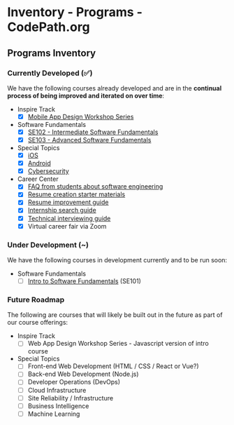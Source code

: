 # Inventory - Programs - CodePath.org

## Programs Inventory

### Currently Developed (:white_check_mark:)

We have the following courses already developed and are in the **continual process of being improved and iterated on over time**: 

 * Inspire Track
   * [x] [Mobile App Design Workshop Series](https://courses.codepath.com/snippets/mobile_app_design/policies)
 * Software Fundamentals
   * [x] [SE102 - Intermediate Software Fundamentals](https://courses.codepath.com/snippets/intermediate_software_eng/policies)
   * [x] [SE103 - Advanced Software Fundamentals](https://courses.codepath.com/snippets/advanced_software_eng/policies)
 * Special Topics
   * [x] [iOS](https://courses.codepath.com/snippets/ios_university/policies)
   * [x] [Android](https://courses.codepath.com/snippets/android_university/policies)
   * [x] [Cybersecurity](https://courses.codepath.com/snippets/cybersecurity_university/course_overview)
 * Career Center
   * [x] [FAQ from students about software engineering](https://tinyurl.com/codepathquestionsanswered)
   * [x] [Resume creation starter materials](https://goo.gl/q5dp5w)
   * [x] [Resume improvement guide](https://tinyurl.com/codepathresumeguide)
   * [x] [Internship search guide](https://medium.com/@seaon/3-step-guide-to-nail-your-internship-search-82ed58f7f6a)
   * [x] [Technical interviewing guide](https://tinyurl.com/codepathinterviewguide)
   * [x] Virtual career fair via Zoom

### Under Development (~)

We have the following courses in development currently and to be run soon:

 * Software Fundamentals
   * [ ] [Intro to Software Fundamentals](https://codepath.hackmd.io/s/r1Zt1ixx4) (SE101)

### Future Roadmap

The following are courses that will likely be built out in the future as part of our course offerings:

 * Inspire Track
   * [ ] Web App Design Workshop Series - Javascript version of intro course
 * Special Topics
   * [ ] Front-end Web Development (HTML / CSS / React or Vue?)
   * [ ] Back-end Web Development (Node.js)
   * [ ] Developer Operations (DevOps)
   * [ ] Cloud Infrastructure
   * [ ] Site Reliability / Infrastructure
   * [ ] Business Intelligence
   * [ ] Machine Learning
